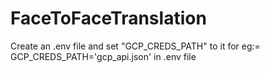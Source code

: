 # FaceToFaceTranslation

Create an .env file and set "GCP_CREDS_PATH" to it 
for eg:= GCP_CREDS_PATH='gcp_api.json' in .env file


